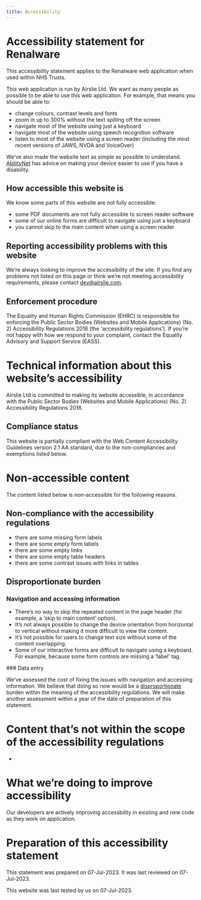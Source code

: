 ```yaml
---
title: Accessibility
---
```


# Accessibility statement for Renalware

This accessibility statement applies to the Renalware web application when used within NHS Trusts.

This web application is run by Airslie Ltd. We want as many people as possible to be able to use this web application.
For example, that means you should be able to:

- change colours, contrast levels and fonts
- zoom in up to 300% without the text spilling off the screen
- navigate most of the website using just a keyboard
- navigate most of the website using speech recognition software
- listen to most of the website using a screen reader (including the most recent versions of JAWS, NVDA and VoiceOver)

We’ve also made the website text as simple as possible to understand.
[AbilityNet](https://mcmw.abilitynet.org.uk/) has advice on making your device easier to use if you have a disability.

## How accessible this website is

We know some parts of this website are not fully accessible:

- some PDF documents are not fully accessible to screen reader software
- some of our online forms are difficult to navigate using just a keyboard
- you cannot skip to the main content when using a screen reader

## Reporting accessibility problems with this website

We’re always looking to improve the accessibility of the site.
If you find any problems not listed on this page or think we’re not meeting accessibility requirements, please contact dev@airslie.com.

## Enforcement procedure

The Equality and Human Rights Commission (EHRC) is responsible for enforcing the Public Sector Bodies (Websites and Mobile Applications) (No. 2) Accessibility Regulations 2018 (the ‘accessibility regulations’). If you’re not happy with how we respond to your complaint, contact the Equality Advisory and Support Service (EASS).

# Technical information about this website’s accessibility

Airslie Ltd is committed to making its website accessible, in accordance with the Public Sector Bodies (Websites and Mobile Applications) (No. 2) Accessibility Regulations 2018.

## Compliance status

This website is partially compliant with the Web Content Accessibility Guidelines version 2.1 AA standard, due to the non-compliances and exemptions listed below.

# Non-accessible content

The content listed below is non-accessible for the following reasons.

## Non-compliance with the accessibility regulations

- there are some missing form labels
- there are some empty form labels
- there are some empty links
- there are some empty table headers
- there are some contrast issues with links in tables

## Disproportionate burden

### Navigation and accessing information

- There’s no way to skip the repeated content in the page header (for example, a ‘skip to main content’ option).
- It’s not always possible to change the device orientation from horizontal to vertical without making it more difficult to view the content.
- It’s not possible for users to change text size without some of the content overlapping.
- Some of our interactive forms are difficult to navigate using a keyboard. For example, because some form controls are missing a ‘label’ tag.

### Data entry

We’ve assessed the cost of fixing the issues with navigation and accessing information. We believe that doing so now would be a
[disproportionate](http://www.legislation.gov.uk/uksi/2018/952/regulation/7/made) burden within the meaning of the accessibility regulations.
We will make another assessment within a year of the date of preparation of this statement.

# Content that’s not within the scope of the accessibility regulations

-

# What we’re doing to improve accessibility

Our developers are actively improving accessbility in existing and new code as they work on application.

# Preparation of this accessibility statement

This statement was prepared on 07-Jul-2023. It was last reviewed on 07-Jul-2023.

This website was last tested by us on 07-Jul-2023.
